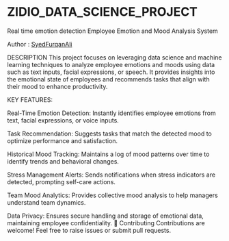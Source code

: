 # ZIDIO_DATA_SCIENCE_PROJECT
Real time emotion detection 
Employee Emotion and Mood Analysis System


Author : [SyedFurqanAli](https://github.com/SyedFurqanAli540702)

DESCRIPTION
This project focuses on leveraging data science and machine learning techniques to analyze employee emotions and moods using data such as text inputs, facial expressions, or speech. It provides insights into the emotional state of employees and recommends tasks that align with their mood to enhance productivity.

KEY FEATURES:

Real-Time Emotion Detection: Instantly identifies employee emotions from text, facial expressions, or voice inputs.

Task Recommendation: Suggests tasks that match the detected mood to optimize performance and satisfaction.

Historical Mood Tracking: Maintains a log of mood patterns over time to identify trends and behavioral changes.

Stress Management Alerts: Sends notifications when stress indicators are detected, prompting self-care actions.

Team Mood Analytics: Provides collective mood analysis to help managers understand team dynamics.

Data Privacy: Ensures secure handling and storage of emotional data, maintaining employee confidentiality.
🤝 Contributing
Contributions are welcome! Feel free to raise issues or submit pull requests.
